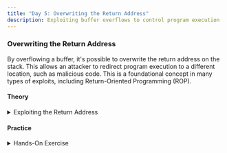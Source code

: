 ```yaml
---
title: "Day 5: Overwriting the Return Address"
description: Exploiting buffer overflows to control program execution
---
```


### Overwriting the Return Address

By overflowing a buffer, it's possible to overwrite the return address on the stack. This allows an attacker to redirect program execution to a different location, such as malicious code. This is a foundational concept in many types of exploits, including Return-Oriented Programming (ROP).

#### Theory

<details>
<summary>Exploiting the Return Address</summary>

> Objective: Learn how to overwrite the return address to control program execution.

> > Return Address Overwrite Exploitation: [Read Here](https://lightfootlabs.io/resources/Learn-Buffer-Overflows-through-Visuals)

Overwriting the return address is a powerful technique that allows an attacker to hijack the flow of a program, redirecting it to execute arbitrary code. This technique is often used in conjunction with other vulnerabilities to achieve code execution.

</details>

#### Practice

<details>
<summary>Hands-On Exercise</summary>

> > **Practice on a vulnerable program:** Use a vulnerable program (like a simple buffer overflow example) and GDB to practice overflowing the buffer and overwriting the return address. Try to make the program return to a function of your choice.
> > **Write a simple exploit:** Create a Python script to generate the payload that overwrites the return address with a specific value. Use this script to automate the process of creating the exploit.
> > **Explore Return-Oriented Programming (ROP):** Research ROP and try to use a series of "gadgets" (small sequences of instructions that end in a return) to chain together an exploit.
</details>
